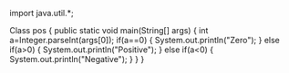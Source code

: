 import java.util.*;

Class pos
{
public static void main(String[] args)
{
int a=Integer.parseInt(args[0]);
if(a==0)
{
System.out.println("Zero");
}
else if(a>0)
{
System.out.println("Positive");
}
else if(a<0)
{
System.out.println("Negative");
}
}
}
